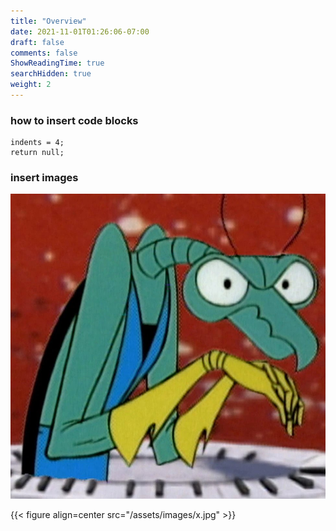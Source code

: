 ```yaml
---
title: "Overview"
date: 2021-11-01T01:26:06-07:00
draft: false
comments: false
ShowReadingTime: true
searchHidden: true
weight: 2
---
```


### how to insert code blocks

    indents = 4;
    return null;

### insert images

![test img](assets/images/x.jpg)

{{< figure align=center src="/assets/images/x.jpg" >}}
